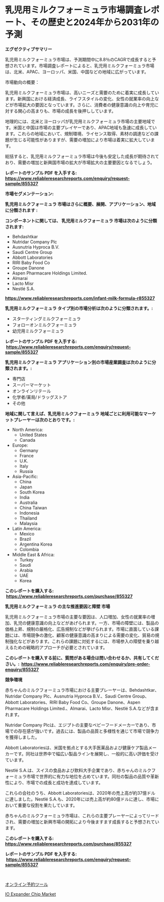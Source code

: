 <p><h1>乳児用ミルクフォーミュラ市場調査レポート、その歴史と2024年から2031年の予測</h1></p><p><strong>エグゼクティブサマリー</strong></p>
<p><p>乳児用ミルクフォーミュラ市場は、予測期間中に8.8％のCAGRで成長すると予想されています。市場調査レポートによると、乳児用ミルクフォーミュラ市場は、北米、APAC、ヨーロッパ、米国、中国などの地域に広がっています。</p><p>市場動向の概要：</p><p>乳児用ミルクフォーミュラ市場は、高いニーズと需要のために着実に成長しています。新興国における経済成長、ライフスタイルの変化、女性の就業率の向上などが市場拡大の要因となっています。さらに、消費者の健康意識の向上や育児に対する関心の高まりも、市場の成長を後押ししています。</p><p>地理的には、北米とヨーロッパが乳児用ミルクフォーミュラ市場の主要地域です。米国と中国は市場の主要プレイヤーであり、APAC地域も急速に成長しています。これらの地域において、規制環境、ライセンス取得、素材の調達などの課題が生じる可能性がありますが、需要の増加により市場は着実に拡大しています。</p><p>総括すると、乳児用ミルクフォーミュラ市場は今後も安定した成長が期待されており、需要の増加と新興国市場の拡大が市場拡大の主要要因となるでしょう。</p></p>
<p><strong>レポートのサンプル PDF を入手する: <a href="https://www.reliableresearchreports.com/enquiry/request-sample/855327">https://www.reliableresearchreports.com/enquiry/request-sample/855327</a></strong></p>
<p><strong>市場セグメンテーション:</strong></p>
<p><strong> 乳児用ミルクフォーミュラ 市場はさらに概要、展開、アプリケーション、地域に分類されます :</strong></p>
<p><strong>コンポーネントに関しては、 乳児用ミルクフォーミュラ 市場は次のように分類されます: &nbsp;</strong></p>
<p><ul><li>Behdashtkar</li><li>Nutridar Company Plc</li><li>Ausnutria Hyproca B.V.</li><li>Saudi Centre Group</li><li>Abbott Laboratories</li><li>RIRI Baby Food Co</li><li>Groupe Danone</li><li>Aspen Pharmacare Holdings Limited.</li><li>Almarai</li><li>Lacto Misr</li><li>Nestlé S.A.</li></ul></p>
<p><strong><a href="https://www.reliableresearchreports.com/infant-milk-formula-r855327">https://www.reliableresearchreports.com/infant-milk-formula-r855327</a></strong></p>
<p><strong> 乳児用ミルクフォーミュラ タイプ別の市場分析は次のように分類されます。:</strong></p>
<p><ul><li>スターティングミルクフォーミュラ</li><li>フォローオンミルクフォーミュラ</li><li>幼児用ミルクフォーミュラ</li></ul></p>
<p><strong>レポートのサンプル PDF を入手する: &nbsp;<a href="https://www.reliableresearchreports.com/enquiry/request-sample/855327">https://www.reliableresearchreports.com/enquiry/request-sample/855327</a></strong></p>
<p><strong> 乳児用ミルクフォーミュラ アプリケーション別の市場産業調査は次のように分類されます。:</strong></p>
<p><ul><li>専門店</li><li>スーパーマーケット</li><li>オンラインリテール</li><li>化学者/薬局/ドラッグストア</li><li>その他</li></ul></p>
<p><strong>地域に関して言えば、乳児用ミルクフォーミュラ 地域ごとに利用可能なマーケットプレーヤーは次のとおりです。:</strong></p>
<p><ul>
    <li>
        North America:
        <ul>
            <li>United States</li>
            <li>Canada</li>
        </ul>
    </li>
    <li>
        Europe:
        <ul>
            <li>Germany</li>
            <li>France</li>
            <li>U.K.</li>
            <li>Italy</li>
            <li>Russia</li>
        </ul>
    </li>
    <li>
        Asia-Pacific:
        <ul>
            <li>China</li>
            <li>Japan</li>
            <li>South Korea</li>
            <li>India</li>
            <li>Australia</li>
            <li>China Taiwan</li>
            <li>Indonesia</li>
            <li>Thailand</li>
            <li>Malaysia</li>
        </ul>
    </li>
    <li>
        Latin America:
        <ul>
            <li>Mexico</li>
            <li>Brazil</li>
            <li>Argentina Korea</li>
            <li>Colombia</li>
        </ul>
    </li>
    <li>
        Middle East & Africa:
        <ul>
            <li>Turkey</li>
            <li>Saudi</li>
            <li>Arabia</li>
            <li>UAE</li>
            <li>Korea</li>
        </ul>
    </li>
    </ul></p>
<p><strong>このレポートを購入する: &nbsp;<a href="https://www.reliableresearchreports.com/purchase/855327">https://www.reliableresearchreports.com/purchase/855327</a></strong></p>
<p><strong>乳児用ミルクフォーミュラ の主な推進要因と障壁 市場</strong></p>
<p><p>乳児用ミルクフォーミュラ市場の主要な要因は、人口増加、女性の就業率の増加、乳児の健康意識の向上などがあげられます。一方、市場の障壁には、製品の価格上昇、規制の厳格化、広告規制などが挙げられます。市場に直面している課題には、市場競争の激化、顧客の健康意識の高まりによる需要の変化、貿易の規制強化などがあります。これらの課題に対処するには、市場参入の障壁を乗り越えるための戦略的アプローチが必要とされています。</p></p>
<p><strong>このレポートを購入する前に、質問がある場合は問い合わせるか、共有してください。:&nbsp; <a href="https://www.reliableresearchreports.com/enquiry/pre-order-enquiry/855327">https://www.reliableresearchreports.com/enquiry/pre-order-enquiry/855327</a></strong></p>
<p><strong>競争環境</strong></p>
<p><p>赤ちゃんのミルクフォーミュラ市場における主要プレーヤーは、Behdashtkar、Nutridar Company Plc、Ausnutria Hyproca B.V.、Saudi Centre Group、Abbott Laboratories、RIRI Baby Food Co、Groupe Danone、Aspen Pharmacare Holdings Limited.、Almarai、Lacto Misr、Nestlé S.A.などが含まれます。</p><p>Nutridar Company Plcは、エジプトの主要なベビーフードメーカーであり、市場での存在感が強いです。過去には、製品の品質と多様性を通じて市場で競争力を獲得しました。</p><p>Abbott Laboratoriesは、米国を拠点とする大手医薬品および健康ケア製品メーカーです。同社は世界中で幅広い製品ラインを展開し、一般的に高い評価を受けています。</p><p>Nestlé S.A.は、スイスの食品および飲料大手企業であり、赤ちゃんのミルクフォーミュラ市場で世界的に有力な地位を占めています。同社の製品の品質や革新性により、市場での成長と成功を達成しています。</p><p>これらの会社のうち、Abbott Laboratoriesは、2020年の売上高が約37億ドルに達しました。Nestlé S.A.も、2020年には売上高が約80億ドルに達し、市場において重要な役割を果たしています。</p><p>赤ちゃんのミルクフォーミュラ市場は、これらの主要プレーヤーによってリードされ、需要の増加と新興市場の開拓により今後ますます成長すると予想されています。</p></p>
<p><strong>このレポートを購入する: &nbsp; <a href="https://www.reliableresearchreports.com/purchase/855327">https://www.reliableresearchreports.com/purchase/855327</a></strong></p>
<p><strong>レポートのサンプル PDF を入手する: &nbsp;<a href="https://www.reliableresearchreports.com/enquiry/request-sample/855327">https://www.reliableresearchreports.com/enquiry/request-sample/855327</a></strong><strong></strong></p>
<p>&nbsp;</p>
<p><p><a href="https://medium.com/@claudehintz/%E3%82%AA%E3%83%B3%E3%83%A9%E3%82%A4%E3%83%B3%E4%BA%88%E7%B4%84%E3%83%84%E3%83%BC%E3%83%AB%E5%B8%82%E5%A0%B4-2031%E5%B9%B4%E3%81%BE%E3%81%A7%E3%81%AE%E3%83%88%E3%83%AC%E3%83%B3%E3%83%89-%E4%BA%88%E6%B8%AC-%E7%AB%B6%E4%BA%89%E5%88%86%E6%9E%90-a76cf2941a8e">オンライン予約ツール</a></p><p><a href="https://automatic-knee-4c7.notion.site/IO-Expander-Chip-Market-Outlook-Industry-Overview-and-Forecast-2024-to-2031-3d316016d08a4e1891a8732fab34a48f">IO Expander Chip Market</a></p></p>